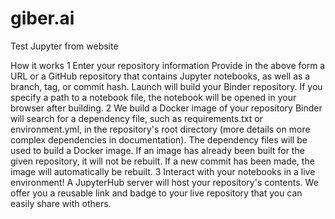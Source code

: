 # giber.ai
Test Jupyter from website

How it works
1
Enter your repository information
Provide in the above form a URL or a GitHub repository that contains Jupyter notebooks, as well as a branch, tag, or commit hash. Launch will build your Binder repository. If you specify a path to a notebook file, the notebook will be opened in your browser after building.
2
We build a Docker image of your repository
Binder will search for a dependency file, such as requirements.txt or environment.yml, in the repository's root directory (more details on more complex dependencies in documentation). The dependency files will be used to build a Docker image. If an image has already been built for the given repository, it will not be rebuilt. If a new commit has been made, the image will automatically be rebuilt.
3
Interact with your notebooks in a live environment!
A JupyterHub server will host your repository's contents. We offer you a reusable link and badge to your live repository that you can easily share with others.
